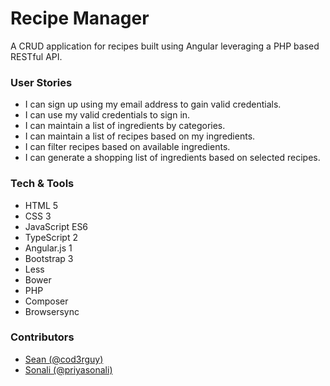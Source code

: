 # Recipe Manager

A CRUD application for recipes built using Angular leveraging a PHP based RESTful API.

### User Stories

- I can sign up using my email address to gain valid credentials.
- I can use my valid credentials to sign in.
- I can maintain a list of ingredients by categories.
- I can maintain a list of recipes based on my ingredients.
- I can filter recipes based on available ingredients.
- I can generate a shopping list of ingredients based on selected recipes.

### Tech & Tools

- HTML 5
- CSS 3
- JavaScript ES6
- TypeScript 2
- Angular.js 1
- Bootstrap 3
- Less
- Bower
- PHP
- Composer
- Browsersync

### Contributors

- [Sean (@cod3rguy)](https://github.com/cod3rguy)
- [Sonali (@priyasonali)](https://github.com/priyasonali)
